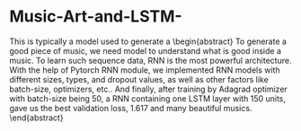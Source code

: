 # Music-Art-and-LSTM-
This is typically a model used to generate a
\begin{abstract}
To generate a good piece of music, we need model to understand what is good inside a music. To learn such sequence data, RNN is the most powerful architecture. With the help of Pytorch RNN module, we implemented RNN models with different sizes, types, and dropout values, as well as other factors like batch-size, optimizers, etc.. And finally, after training by Adagrad optimizer with batch-size being 50, a RNN containing one LSTM layer with 150 units, gave us the best validation loss, 1.617 and many beautiful musics. 
\end{abstract}
